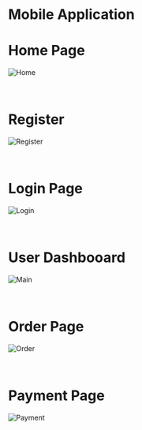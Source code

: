 # Mobile Application 

# Home Page

![Home](https://user-images.githubusercontent.com/72688889/150120674-e1f65199-5489-427a-ae02-92238dbec933.png) 

<br>

# Register

![Register](https://user-images.githubusercontent.com/72688889/150120872-faf2a477-1315-4f57-9356-71528940b205.png)

<br>

# Login Page


![Login](https://user-images.githubusercontent.com/72688889/150121362-d3cecd48-b663-41a2-ace8-7abf4be3ed36.png)

<br>

# User Dashbooard


![Main](https://user-images.githubusercontent.com/72688889/150121556-75bbdd06-ba5a-4088-a7cc-222f6652a4e7.png)

<br>

# Order Page

![Order](https://user-images.githubusercontent.com/72688889/150121663-5154b8b0-1c44-4311-a155-e797b959818a.png)

<br>

# Payment Page

![Payment](https://user-images.githubusercontent.com/72688889/150121754-34614429-0f89-4f5e-a6ca-fb04339458ff.png)

